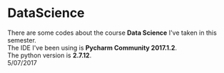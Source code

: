 # DataScience
   There are some codes about the course **Data Science** I've taken in this semester.  
   The IDE I've been using is **Pycharm Community 2017.1.2**.  
   The python version is **2.7.12**.  
   5/07/2017

